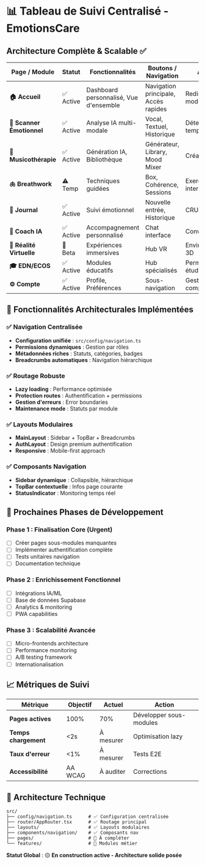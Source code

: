 # 📊 Tableau de Suivi Centralisé - EmotionsCare

## Architecture Complète & Scalable ✅

| Page / Module | Statut | Fonctionnalités | Boutons / Navigation | Actions | Tests | Prochaines étapes |
|---------------|--------|-----------------|---------------------|---------|-------|-------------------|
| **🏠 Accueil** | ✅ Active | Dashboard personnalisé, Vue d'ensemble | Navigation principale, Accès rapides | Redirection modules | À implémenter | Personnalisation avancée |
| **🧠 Scanner Émotionnel** | ✅ Active | Analyse IA multi-modale | Vocal, Textuel, Historique | Détection temps réel | À implémenter | ML avancé |
| **🎵 Musicothérapie** | ✅ Active | Génération IA, Bibliothèque | Générateur, Library, Mood Mixer | Création/lecture | À implémenter | Algorithmes adaptatifs |
| **🫁 Breathwork** | ⚠️ Temp | Techniques guidées | Box, Cohérence, Sessions | Exercices interactifs | À implémenter | Biofeedback |
| **📖 Journal** | ✅ Active | Suivi émotionnel | Nouvelle entrée, Historique | CRUD complet | À implémenter | Analyses insights |
| **🤖 Coach IA** | ✅ Active | Accompagnement personnalisé | Chat interface | Conversations | À implémenter | NLP avancé |
| **🥽 Réalité Virtuelle** | 🚧 Beta | Expériences immersives | Hub VR | Environnements 3D | À implémenter | Intégration WebXR |
| **🎓 EDN/ECOS** | ✅ Active | Modules éducatifs | Hub spécialisés | Permissions étudiants | À implémenter | Contenu médical |
| **⚙️ Compte** | ✅ Active | Profile, Préférences | Sous-navigation | Gestion complète | À implémenter | Sécurité avancée |

## 🎯 Fonctionnalités Architecturales Implémentées

### ✅ Navigation Centralisée
- **Configuration unifiée** : `src/config/navigation.ts`
- **Permissions dynamiques** : Gestion par rôles
- **Métadonnées riches** : Statuts, catégories, badges
- **Breadcrumbs automatiques** : Navigation hiérarchique

### ✅ Routage Robuste  
- **Lazy loading** : Performance optimisée
- **Protection routes** : Authentification + permissions
- **Gestion d'erreurs** : Error boundaries
- **Maintenance mode** : Statuts par module

### ✅ Layouts Modulaires
- **MainLayout** : Sidebar + TopBar + Breadcrumbs
- **AuthLayout** : Design premium authentification
- **Responsive** : Mobile-first approach

### ✅ Composants Navigation
- **Sidebar dynamique** : Collapsible, hiérarchique
- **TopBar contextuelle** : Infos page courante
- **StatusIndicator** : Monitoring temps réel

## 🚀 Prochaines Phases de Développement

### Phase 1 : Finalisation Core (Urgent)
- [ ] Créer pages sous-modules manquantes
- [ ] Implémenter authentification complète
- [ ] Tests unitaires navigation
- [ ] Documentation technique

### Phase 2 : Enrichissement Fonctionnel
- [ ] Intégrations IA/ML
- [ ] Base de données Supabase
- [ ] Analytics & monitoring
- [ ] PWA capabilities

### Phase 3 : Scalabilité Avancée
- [ ] Micro-frontends architecture
- [ ] Performance monitoring
- [ ] A/B testing framework
- [ ] Internationalisation

## 📈 Métriques de Suivi

| Métrique | Objectif | Actuel | Action |
|----------|----------|--------|--------|
| **Pages actives** | 100% | 70% | Développer sous-modules |
| **Temps chargement** | <2s | À mesurer | Optimisation lazy |
| **Taux d'erreur** | <1% | À mesurer | Tests E2E |
| **Accessibilité** | AA WCAG | À auditer | Corrections |

## 🔧 Architecture Technique

```
src/
├── config/navigation.ts      # ✅ Configuration centralisée
├── router/AppRouter.tsx      # ✅ Routage principal
├── layouts/                  # ✅ Layouts modulaires
├── components/navigation/    # ✅ Composants nav
├── pages/                    # 🚧 À compléter
└── features/                 # 🚧 Modules métier
```

**Statut Global** : 🟡 **En construction active - Architecture solide posée**